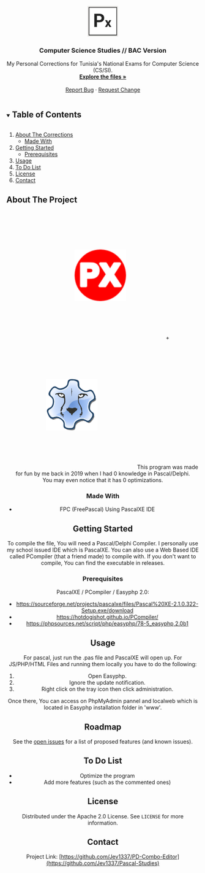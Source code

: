 <!--
*** Thanks for checking out the Best-README-Template. If you have a suggestion
*** that would make this better, please fork the repo and create a pull request
*** or simply open an issue with the tag "enhancement".
*** Thanks again! Now go create something AMAZING! :D
***
***
***
*** To avoid retyping too much info. Do a search and replace for the following:
*** github_username, repo_name, twitter_handle, email, project_title, project_description
--> 



<!-- PROJECT SHIELDS -->
<!--
*** I'm using markdown "reference style" links for readability.
*** Reference links are enclosed in brackets [ ] instead of parentheses ( ).
*** See the bottom of this document for the declaration of the reference variables
*** for contributors-url, forks-url, etc. This is an optional, concise syntax you may use.
*** https://www.markdownguide.org/basic-syntax/#reference-style-links
-->
<!--
[![Contributors][contributors-shield]][contributors-url]
[![Forks][forks-shield]][forks-url]
[![Stargazers][stars-shield]][stars-url]
[![Issues][issues-shield]][issues-url]
[![MIT License][license-shield]][license-url]
-->


<!-- PROJECT LOGO -->
<br />
<p align="center">
  <a href="https://github.com/Jev1337/PD-Combo-Editor">
    <img src="explorer_0KnDLzyOVG.png" alt="Logo" width="80" height="80">
  </a>

  <h3 align="center">Computer Science Studies // BAC Version</h3>

  <p align="center">
    My Personal Corrections for Tunisia's National Exams for Computer Science (CS/SI).
    <br />
    <a href="https://github.com/Jev1337/PD-Combo-Editor"><strong>Explore the files »</strong></a>
    <br />
    <br />
    <a href="https://github.com/Jev1337/PD-Combo-Editor/issues">Report Bug</a>
    ·
    <a href="https://github.com/Jev1337/PD-Combo-Editor/issues">Request Change</a>
  </p>
</p>



<!-- TABLE OF CONTENTS -->
<details open="open">
  <summary><h2 style="display: inline-block">Table of Contents</h2></summary>
  <ol>
    <li>
      <a href="#about-the-corrections">About The Corrections</a>
      <ul>
        <li><a href="#made-with">Made With</a></li>
      </ul>
    </li>
    <li>
      <a href="#getting-started">Getting Started</a>
      <ul>
        <li><a href="#prerequisites">Prerequisites</a></li>
      </ul>
    </li>
    <li><a href="#usage">Usage</a></li>
	<li><a href="#To-Do-List">To Do List</a></li>
    <li><a href="#license">License</a></li>
    <li><a href="#contact">Contact</a></li>
  </ol>
</details>



<!-- ABOUT THE Corrections -->
## About The Project

<div align="center"><a href="https://sourceforge.net/projects/pascalxe/" target="_blank"><img src="icon.png" alt="Logo" width="135" height="135" style="border:0px;margin:100px;clear:both;"></a> + <a href="https://www.freepascal.org/" target="_blank"><img src="fpc.png" alt="Logo" width="135" height="135" style="border:0px;margin:100px;clear:both;"></a>
This program was made for fun by me back in 2019 when I had 0 knowledge in Pascal/Delphi.
<br>You may even notice that it has 0 optimizations.

### Made With

* []()FPC (FreePascal) Using PascalXE IDE

<!-- GETTING STARTED -->
## Getting Started

To compile the file, You will need a Pascal/Delphi Compiler. I personally use my school issued IDE which is PascalXE. You can also use a Web Based IDE called PCompiler (that a friend made) to compile with.
If you don't want to compile, You can find the executable in releases.

### Prerequisites

PascalXE / PCompiler / Easyphp 2.0:
* https://sourceforge.net/projects/pascalxe/files/Pascal%20XE-2.1.0.322-Setup.exe/download
* https://hotdogishot.github.io/PCompiler/ <br>
* https://phpsources.net/script/php/easyphp/78-5_easyphp,2.0b1
<!-- USAGE EXAMPLES -->
## Usage

For pascal, just run the .pas file and PascalXE will open up.
For JS/PHP/HTML Files and running them locally you have to do the following:
  <ol>
    <li>Open Easyphp.</li>
    <li>Ignore the update notification.</li>
    <li>Right click on the tray icon then click administration.</li>
  </ol>
Once there, You can access on PhpMyAdmin pannel and localweb which is located in Easyphp installation folder in 'www'. 

<!-- ROADMAP -->
## Roadmap

See the [open issues](https://github.com/Jev1337/Pascal-Studies/issues) for a list of proposed features (and known issues).

<!-- TO DO LIST -->
## To Do List
* Optimize the program
* Add more features (such as the commented ones)
<!-- LICENSE -->
## License

Distributed under the Apache 2.0 License. See `LICENSE` for more information.



<!-- CONTACT -->
## Contact

Project Link: [https://github.com/Jev1337/PD-Combo-Editor](https://github.com/Jev1337/Pascal-Studies)







<!-- MARKDOWN LINKS & IMAGES -->
<!-- https://www.markdownguide.org/basic-syntax/#reference-style-links -->
[contributors-shield]: https://img.shields.io/github/contributors/Jev1337/PD-Combo-Editor.svg?style=for-the-badge
[contributors-url]: https://github.com/Jev1337/PD-Combo-Editor/graphs/contributors
[forks-shield]: https://img.shields.io/github/forks/Jev1337/PD-Combo-Editor.svg?style=for-the-badge
[forks-url]: https://github.com/Jev1337/PD-Combo-Editor/network/members
[stars-shield]: https://img.shields.io/github/stars/Jev1337/PD-Combo-Editor.svg?style=for-the-badge
[stars-url]: https://github.com/Jev1337/PD-Combo-Editor/stargazers
[issues-shield]: https://img.shields.io/github/issues/Jev1337/PD-Combo-Editor.svg?style=for-the-badge
[issues-url]: https://github.com/Jev1337/PD-Combo-Editor/issues
[license-shield]: https://img.shields.io/github/license/Jev1337/PD-Combo-Editor?style=for-the-badge
[license-url]: https://github.com/Jev1337/PD-Combo-Editor/blob/master/LICENSE.txt
